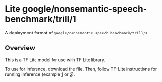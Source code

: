 # Lite google/nonsemantic-speech-benchmark/trill/1

A deployment format of `google/nonsemantic-speech-benchmark/trill/3`

<!-- asset-path: internal -->
<!-- parent-model: google/nonsemantic-speech-benchmark/trill/3 -->

## Overview
This is a TF Lite model for use with TF Lite library.

To use for inference, download the file.
Then, follow TF-Lite instructions for
running inference (example [1](https://www.tensorflow.org/lite/models/style_transfer/overview) or [2](https://www.tensorflow.org/lite/guide/inference)).
